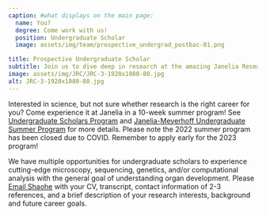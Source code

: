 ```yaml
---
caption: #what displays on the main page:
  name: You?
  degree: Come work with us!
  position: Undergraduate Scholar
  image: assets/img/team/prospective_undergrad_postbac-01.png

title: Prospective Undergraduate Scholar
subtitle: Join us to dive deep in research at the amazing Janelia Research Campus!
image: assets/img/JRC/JRC-3-1920x1080-80.jpg
alt: JRC-3-1920x1080-80.jpg
---
```


Interested in science, but not sure whether research is the right career for you? Come experience it at Janelia in a 10-week summer program! See <a href="https://www.janelia.org/you-janelia/students-postdocs/undergraduate-scholars-program" target="_blank">Undergraduate Scholars Program</a> and
<a href="https://www.janelia.org/you-janelia/students-and-postdocs/janelia-meyerhoff-undergraduate-summer-program" target="_blank">Janelia-Meyerhoff Undergraduate Summer Program</a> for more details. Please note the 2022 summer program has been closed due to COVID. Remember to apply early for the 2023 program!

We have multiple opportunities for undergraduate scholars to experience cutting-edge microscopy, sequencing, genetics, and/or computational analysis with the general goal of understanding organ development. Please <a href="mailto:shaohewanglab@gmail.com" target="_blank">Email Shaohe</a> with your CV, transcript, contact information of 2-3 references, and a brief description of your research interests, background and future career goals.
